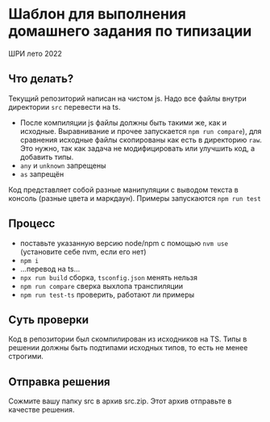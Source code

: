 # Шаблон для выполнения домашнего задания по типизации

ШРИ лето 2022

## Что делать?

Текущий репозиторий написан на чистом js. Надо все файлы внутри директории `src` перевести на ts.

- После компиляции js файлы должны быть такими же, как и исходные.
Выравнивание и прочее запускается `npm run compare`), для сравнения исходные файлы скопированы как есть в директорию `raw`.
Это нужно, так как задача не модифицировать или улучшить код, а добавить типы.
- `any` и `unknown` запрещены
- `as` запрещён

Код представляет собой разные манипуляции с выводом текста в консоль (разные цвета и маркдаун). Примеры запускаются `npm run test`

## Процесс

- поставьте указанную версию node/npm c помощью `nvm use` (установите себе nvm, если его нет)
- `npm i`
- ...перевод на ts...
- `npx run build` сборка, `tsconfig.json` менять нельзя
- `npm run compare` сверка выхлопа транспиляции
- `npm run test-ts` проверить, работают ли примеры

## Суть проверки
Код в репозитории был скомпилирован из исходников на TS. Типы в решении должны быть подтипами исходных типов, то есть не менее строгими.

##  Отправка решения

Cожмите вашу папку src в архив src.zip. Этот архив отправьте в качестве решения.
